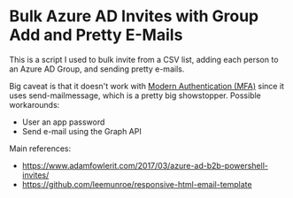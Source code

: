 # Bulk Azure AD Invites with Group Add and Pretty E-Mails

This is a script I used to bulk invite from a CSV list, adding each person to an Azure AD Group, and sending pretty e-mails.

Big caveat is that it doesn't work with [Modern Authentication (MFA)](https://docs.microsoft.com/en-us/exchange/clients-and-mobile-in-exchange-online/enable-or-disable-modern-authentication-in-exchange-online)
since it uses send-mailmessage, which is a pretty big showstopper. Possible workarounds:
* User an app password
* Send e-mail using the Graph API

Main references: 
* https://www.adamfowlerit.com/2017/03/azure-ad-b2b-powershell-invites/
* https://github.com/leemunroe/responsive-html-email-template
